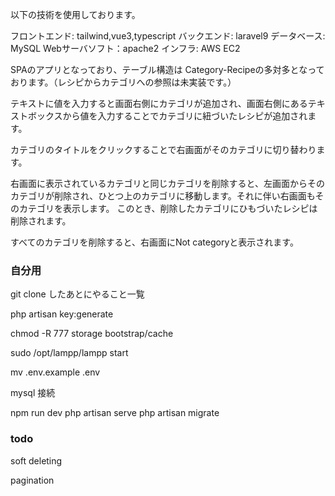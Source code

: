 以下の技術を使用しております。

フロントエンド: tailwind,vue3,typescript 
バックエンド: laravel9
データベース: MySQL
Webサーバソフト：apache2
インフラ: AWS EC2

SPAのアプリとなっており、テーブル構造は
Category-Recipeの多対多となっております。（レシピからカテゴリへの参照は未実装です。）

テキストに値を入力すると画面右側にカテゴリが追加され、画面右側にあるテキストボックスから値を入力することでカテゴリに紐づいたレシピが追加されます。

カテゴリのタイトルをクリックすることで右画面がそのカテゴリに切り替わります。

右画面に表示されているカテゴリと同じカテゴリを削除すると、左画面からそのカテゴリが削除され、ひとつ上のカテゴリに移動します。それに伴い右画面もそのカテゴリを表示します。
このとき、削除したカテゴリにひもづいたレシピは削除されます。

すべてのカテゴリを削除すると、右画面にNot categoryと表示されます。

### 自分用

git clone したあとにやること一覧

php artisan key:generate

chmod -R 777 storage bootstrap/cache

sudo /opt/lampp/lampp start

mv .env.example .env

mysql 接続


npm run dev
php artisan serve
php artisan migrate

### todo 

soft deleting

pagination

